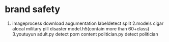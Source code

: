 # brand safety
1. imageprocess
download augumentation labeldetect split
2.models
cigar alocal military pill disaster
model.h5(contain more than 60+class)
3.youtuyun 
adult.py   detect porn content
politician.py detect politician


